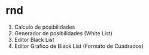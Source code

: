 # rnd
1. Calculo de posibilidades
2. Generador de posibilidades (White List)
3. Editor Black List
4. Editor Grafico de Black List (Formato de Cuadrados)
